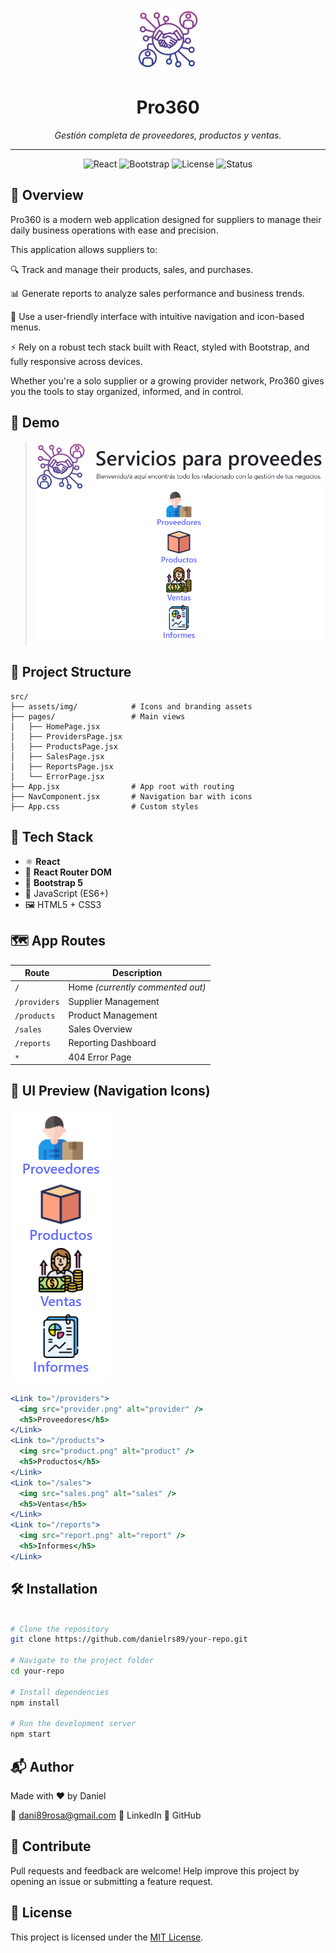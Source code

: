 <!-- npx json-server db.json --port 3001 -->
<!-- npm run dev -->
<p align="center">
  <img src="./src/assets/img/icons/load.png" alt="App Logo" height="100" />
</p>


<h1 align="center"> Pro360</h1>
<p align="center"><i>Gestión completa de proveedores, productos y ventas.</i></p>

--- 

<p align="center">
  <img alt="React" src="https://img.shields.io/badge/React-18-blue?logo=react" />
  <img alt="Bootstrap" src="https://img.shields.io/badge/Bootstrap-5-purple?logo=bootstrap" />
  <img alt="License" src="https://img.shields.io/badge/License-MIT-green.svg" />
  <img alt="Status" src="https://img.shields.io/badge/status-Under_Development-yellow" />
</p>


## 🧾 Overview

Pro360 is a modern web application designed for suppliers to manage their daily business operations with ease and precision.

This application allows suppliers to:

🔍 Track and manage their products, sales, and purchases.

📊 Generate reports to analyze sales performance and business trends.

🧭 Use a user-friendly interface with intuitive navigation and icon-based menus.

⚡ Rely on a robust tech stack built with React, styled with Bootstrap, and fully responsive across devices.

Whether you're a solo supplier or a growing provider network, Pro360 gives you the tools to stay organized, informed, and in control.


## 🚀 Demo

> ![alt text](image-1.png)


## 📁 Project Structure

```plaintext
src/
├── assets/img/            # Icons and branding assets
├── pages/                 # Main views
│   ├── HomePage.jsx
│   ├── ProvidersPage.jsx
│   ├── ProductsPage.jsx
│   ├── SalesPage.jsx
│   ├── ReportsPage.jsx
│   └── ErrorPage.jsx
├── App.jsx                # App root with routing
├── NavComponent.jsx       # Navigation bar with icons
├── App.css                # Custom styles
```


## 🧠 Tech Stack

- ⚛️ **React**
- 🧭 **React Router DOM**
- 🎨 **Bootstrap 5**
- 🧰 JavaScript (ES6+)
- 🖼️ HTML5 + CSS3


## 🗺️ App Routes

| Route        | Description                      |
| ------------ | -------------------------------- |
| `/`          | Home *(currently commented out)* |
| `/providers` | Supplier Management              |
| `/products`  | Product Management               |
| `/sales`     | Sales Overview                   |
| `/reports`   | Reporting Dashboard              |
| `*`          | 404 Error Page                   |


## 📸 UI Preview (Navigation Icons)

![alt text](image.png)
```jsx
<Link to="/providers">
  <img src="provider.png" alt="provider" />
  <h5>Proveedores</h5>
</Link>
<Link to="/products">
  <img src="product.png" alt="product" />
  <h5>Productos</h5>
</Link>
<Link to="/sales">
  <img src="sales.png" alt="sales" />
  <h5>Ventas</h5>
</Link>
<Link to="/reports">
  <img src="report.png" alt="report" />
  <h5>Informes</h5>
</Link>
```


## 🛠️ Installation
```bash

# Clone the repository
git clone https://github.com/danielrs89/your-repo.git

# Navigate to the project folder
cd your-repo

# Install dependencies
npm install

# Run the development server
npm start
```


## 📬 Author

Made with ❤️ by Daniel

📧 dani89rosa@gmail.com
🔗 LinkedIn
🐙 GitHub


## 📢 Contribute

Pull requests and feedback are welcome!
Help improve this project by opening an issue or submitting a feature request.


## 📝 License

This project is licensed under the [MIT License]().
